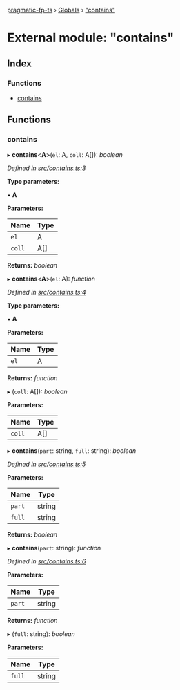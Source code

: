 [pragmatic-fp-ts](../README.md) › [Globals](../globals.md) › ["contains"](_contains_.md)

# External module: "contains"

## Index

### Functions

* [contains](_contains_.md#contains)

## Functions

###  contains

▸ **contains**<**A**>(`el`: A, `coll`: A[]): *boolean*

*Defined in [src/contains.ts:3](https://github.com/hermann-p/pragmatic-fp-ts/blob/a1a02fb/src/contains.ts#L3)*

**Type parameters:**

▪ **A**

**Parameters:**

Name | Type |
------ | ------ |
`el` | A |
`coll` | A[] |

**Returns:** *boolean*

▸ **contains**<**A**>(`el`: A): *function*

*Defined in [src/contains.ts:4](https://github.com/hermann-p/pragmatic-fp-ts/blob/a1a02fb/src/contains.ts#L4)*

**Type parameters:**

▪ **A**

**Parameters:**

Name | Type |
------ | ------ |
`el` | A |

**Returns:** *function*

▸ (`coll`: A[]): *boolean*

**Parameters:**

Name | Type |
------ | ------ |
`coll` | A[] |

▸ **contains**(`part`: string, `full`: string): *boolean*

*Defined in [src/contains.ts:5](https://github.com/hermann-p/pragmatic-fp-ts/blob/a1a02fb/src/contains.ts#L5)*

**Parameters:**

Name | Type |
------ | ------ |
`part` | string |
`full` | string |

**Returns:** *boolean*

▸ **contains**(`part`: string): *function*

*Defined in [src/contains.ts:6](https://github.com/hermann-p/pragmatic-fp-ts/blob/a1a02fb/src/contains.ts#L6)*

**Parameters:**

Name | Type |
------ | ------ |
`part` | string |

**Returns:** *function*

▸ (`full`: string): *boolean*

**Parameters:**

Name | Type |
------ | ------ |
`full` | string |
